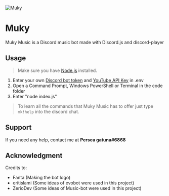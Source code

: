 ![Muky](https://i.imgur.com/5d9MfTK.jpg)

# Muky
Muky Music is a Discord music bot made with Discord.js and discord-player

## Usage
  > Make sure you have [Node.js](https://nodejs.org/en "Node.js official website") installed.

1. Enter your own [Discord bot token](https://github.com/reactiflux/discord-irc/wiki/Creating-a-discord-bot-&-getting-a-token "Creating a discord bot & getting a token") and [YouTube API Key](https://www.slickremix.com/docs/get-api-key-for-youtube/ "Get API Key for YouTube") in .env
2. Open a Command Prompt, Windows PowerShell or Terminal in the code folder
3. Enter "node index.js"

  > To learn all the commands that Muky Music has to offer just type `mk!help` into the discord chat.

## Support
If you need any help, contact me at **Persea gatuna#6868**

## Acknowledgment
Credits to:
- Fanta (Making the bot logo)
- eritislami (Some ideas of evobot were used in this project)
- ZerioDev (Some ideas of Music-bot were used in this project)
